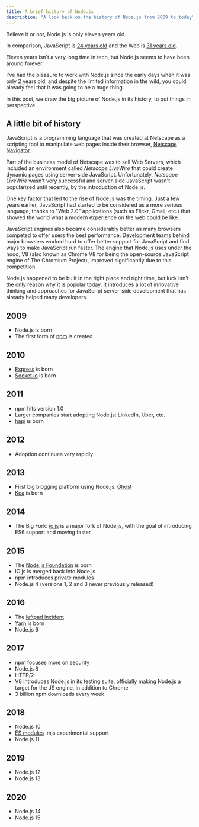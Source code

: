 ```yaml
---
title: A brief history of Node.js
description: "A look back on the history of Node.js from 2009 to today"
---
```


Believe it or not, Node.js is only eleven years old.

In comparison, JavaScript is [24 years old](https://en.wikipedia.org/wiki/JavaScript#Beginnings_at_Netscape) and the Web is [31 years old](https://howoldistheinter.net/).

Eleven years isn't a very long time in tech, but Node.js seems to have been around forever.

I've had the pleasure to work with Node.js since the early days when it was only 2 years old, and despite the limited information in the wild, you could already feel that it was going to be a huge thing.

In this post, we draw the big picture of Node.js in its history, to put things in perspective.

## A little bit of history

JavaScript is a programming language that was created at Netscape as a scripting tool to manipulate web pages inside their browser, [Netscape Navigator](https://en.wikipedia.org/wiki/Netscape_Navigator).

Part of the business model of Netscape was to sell Web Servers, which included an environment called _Netscape LiveWire_ that could create dynamic pages using server-side JavaScript. Unfortunately, _Netscape LiveWire_ wasn't very successful and server-side JavaScript wasn't popularized until recently, by the introduction of Node.js.

One key factor that led to the rise of Node.js was the timing. Just a few years earlier, JavaScript had started to be considered as a more serious language, thanks to "Web 2.0" applications (such as Flickr, Gmail, etc.) that showed the world what a modern experience on the web could be like.

JavaScript engines also became considerably better as many browsers competed to offer users the best performance. Development teams behind major browsers worked hard to offer better support for JavaScript and find ways to make JavaScript run faster. The engine that Node.js uses under the hood, V8 (also known as Chrome V8 for being the open-source JavaScript engine of The Chromium Project), improved significantly due to this competition.

Node.js happened to be built in the right place and right time, but luck isn't the only reason why it is popular today. It introduces a lot of innovative thinking and approaches for JavaScript server-side development that has already helped many developers.

## 2009

- Node.js is born
- The first form of [npm](https://www.npmjs.com/) is created

## 2010

- [Express](https://expressjs.com/) is born
- [Socket.io](https://socket.io) is born

## 2011

- npm hits version 1.0
- Larger companies start adopting Node.js: LinkedIn, Uber, etc.
- [hapi](https://hapijs.com) is born

## 2012

- Adoption continues very rapidly

## 2013

- First big blogging platform using Node.js: [Ghost](https://ghost.org/)
- [Koa](https://koajs.com/) is born

## 2014

- The Big Fork: [io.js](https://iojs.org/) is a major fork of Node.js, with the goal of introducing ES6 support and moving faster

## 2015

- The [Node.js Foundation](https://foundation.nodejs.org/) is born
- IO.js is merged back into Node.js
- npm introduces private modules
- Node.js 4 (versions 1, 2 and 3 never previously released)

## 2016

- The [leftpad incident](https://blog.npmjs.org/post/141577284765/kik-left-pad-and-npm)
- [Yarn](https://yarnpkg.com/en/) is born
- Node.js 6

## 2017

- npm focuses more on security
- Node.js 8
- HTTP/2
- V8 introduces Node.js in its testing suite, officially making Node.js a target for the JS engine, in addition to Chrome
- 3 billion npm downloads every week

## 2018

- Node.js 10
- [ES modules](https://nodejs.org/api/esm.html) .mjs experimental support
- Node.js 11

## 2019

- Node.js 12
- Node.js 13

## 2020

- Node.js 14
- Node.js 15
